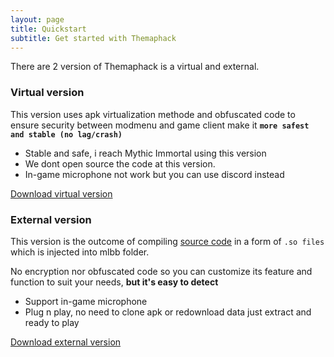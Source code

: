 ```yaml
---
layout: page
title: Quickstart
subtitle: Get started with Themaphack
---
```


There are 2 version of Themaphack is a virtual and external.

### Virtual version

This version uses apk virtualization methode and obfuscated code to ensure security between modmenu and game client make it **`more safest and stable (no lag/crash)`**

* Stable and safe, i reach Mythic Immortal using this version
* We dont open source the code at this version.
* In-game microphone not work but you can use discord instead

<div class="hero">
<p>
<a href="#" class="btn btn-success btn-lg"><i class="bi bi-download"></i> Download virtual version</a>
</p>
</div>

### External version

This version is the outcome of compiling [source code](https://github.com/anggorodhanumurti/themaphack) in a form of `.so files` which is injected into mlbb folder. 

No encryption nor obfuscated code so you can customize its feature and function to suit your needs, **but it's easy to detect**

* Support in-game microphone
* Plug n play, no need to clone apk or redownload data just extract and ready to play

<p>
<a href="#" class="btn btn-success btn-lg"><i class="bi bi-download"></i> Download external version</a>
</p>
